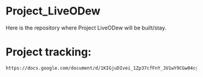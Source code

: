 # Project_LiveODew
Here is the repository where Project LiveODew will be built/stay.

# Project tracking: 
	https://docs.google.com/document/d/1KIGjuDIvei_1Zp37cfFnY_JU1wY9CGw04cyIHRYPxWs/edit
